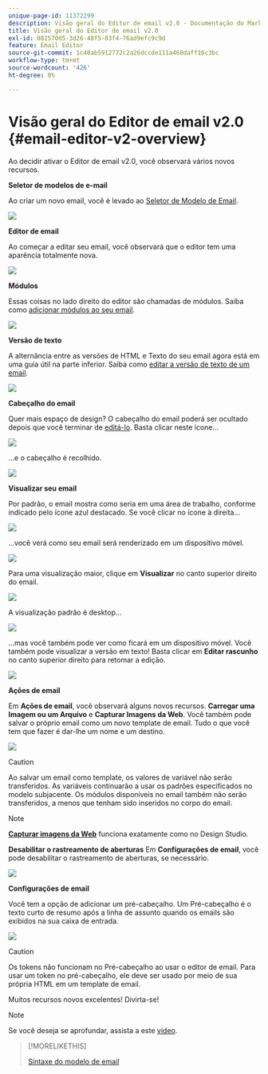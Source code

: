 ```yaml
---
unique-page-id: 11372299
description: Visão geral do Editor de email v2.0 - Documentação do Marketo - Documentação do produto
title: Visão geral do Editor de email v2.0
exl-id: 082570d5-3d26-48f5-83f4-76ad9efc9c9d
feature: Email Editor
source-git-commit: 1c40ab5912772c2a26dccde111a468daff16c3bc
workflow-type: tm+mt
source-wordcount: '426'
ht-degree: 0%

---
```


# Visão geral do Editor de email v2.0 {#email-editor-v2-overview}

Ao decidir ativar o Editor de email v2.0, você observará vários novos recursos.

**Seletor de modelos de e-mail**

Ao criar um novo email, você é levado ao [Seletor de Modelo de Email](/help/marketo/product-docs/email-marketing/general/email-editor-2/email-template-picker-overview.md).

![](assets/email-editor-v2-overview-1.png)

**Editor de email**

Ao começar a editar seu email, você observará que o editor tem uma aparência totalmente nova.

![](assets/email-editor-v2-overview-2.png)

**Módulos**

Essas coisas no lado direito do editor são chamadas de módulos. Saiba como [adicionar módulos ao seu email](/help/marketo/product-docs/email-marketing/general/email-editor-2/add-modules-to-your-email.md).

![](assets/email-editor-v2-overview-3.png)

**Versão de texto**

A alternância entre as versões de HTML e Texto do seu email agora está em uma guia útil na parte inferior. Saiba como [editar a versão de texto de um email](/help/marketo/product-docs/email-marketing/general/creating-an-email/edit-the-text-version-of-an-email.md).

![](assets/email-editor-v2-overview-4.png)

**Cabeçalho do email**

Quer mais espaço de design? O cabeçalho do email poderá ser ocultado depois que você terminar de [editá-lo](/help/marketo/product-docs/email-marketing/general/creating-an-email/edit-your-email-header.md). Basta clicar neste ícone...

![](assets/email-editor-v2-overview-5.png)

...e o cabeçalho é recolhido.

![](assets/email-editor-v2-overview-6.png)

**Visualizar seu email**

Por padrão, o email mostra como seria em uma área de trabalho, conforme indicado pelo ícone azul destacado. Se você clicar no ícone à direita...

![](assets/email-editor-v2-overview-7.png)

...você verá como seu email será renderizado em um dispositivo móvel.

![](assets/email-editor-v2-overview-8.png)

Para uma visualização maior, clique em **Visualizar** no canto superior direito do email.

![](assets/email-editor-v2-overview-9.png)

A visualização padrão é desktop...

![](assets/email-editor-v2-overview-10.png)

...mas você também pode ver como ficará em um dispositivo móvel. Você também pode visualizar a versão em texto! Basta clicar em **Editar rascunho** no canto superior direito para retomar a edição.

![](assets/email-editor-v2-overview-11.png)

**Ações de email**

Em **Ações de email**, você observará alguns novos recursos. **Carregar uma Imagem ou um Arquivo** e **Capturar Imagens da Web**. Você também pode salvar o próprio email como um novo template de email. Tudo o que você tem que fazer é dar-lhe um nome e um destino.

![](assets/email-editor-v2-overview-12.png)

>[!CAUTION]
>
>Ao salvar um email como template, os valores de variável não serão transferidos. As variáveis continuarão a usar os padrões especificados no modelo subjacente. Os módulos disponíveis no email também não serão transferidos, a menos que tenham sido inseridos no corpo do email.

>[!NOTE]
>
>**[Capturar imagens da Web](/help/marketo/product-docs/demand-generation/images-and-files/grab-the-images-from-a-web-page.md)** funciona exatamente como no Design Studio.

**Desabilitar o rastreamento de aberturas** Em **Configurações de email**, você pode desabilitar o rastreamento de aberturas, se necessário.

![](assets/email-editor-v2-overview-13.png)

**Configurações de email**

Você tem a opção de adicionar um pré-cabeçalho. Um Pré-cabeçalho é o texto curto de resumo após a linha de assunto quando os emails são exibidos na sua caixa de entrada.

![](assets/email-editor-v2-overview-14.png)

>[!CAUTION]
>
>Os tokens não funcionam no Pré-cabeçalho ao usar o editor de email. Para usar um token no pré-cabeçalho, ele deve ser usado por meio de sua própria HTML em um template de email.

Muitos recursos novos excelentes! Divirta-se!

>[!NOTE]
>
>Se você deseja se aprofundar, assista a este [vídeo](https://nation.marketo.com/videos/1463).

>[!MORELIKETHIS]
>
>[Sintaxe do modelo de email](/help/marketo/product-docs/email-marketing/general/email-editor-2/email-template-syntax.md)

